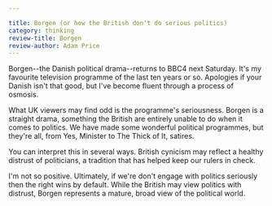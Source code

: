 ```yaml
---

title: Borgen (or how the British don't do serious politics)
category: thinking
review-title: Borgen
review-author: Adam Price
---
```


Borgen--the Danish political drama--returns to BBC4 next Saturday. It's my favourite television programme of the last ten years or so. Apologies if your Danish isn't that good, but I've become fluent through a process of osmosis.

What UK viewers may find odd is the programme's seriousness. Borgen is a straight drama, something the British are entirely unable to do when it comes to politics. We have made some wonderful political programmes, but they're all, from Yes, Minister to The Thick of It, satires.

You can interpret this in several ways. British cynicism may reflect a healthy distrust of politicians, a tradition that has helped keep our rulers in check.

I'm not so positive. Ultimately, if we're don't engage with politics seriously then the right wins by default. While the British may view politics with distrust, Borgen represents a mature, broad view of the political world.
